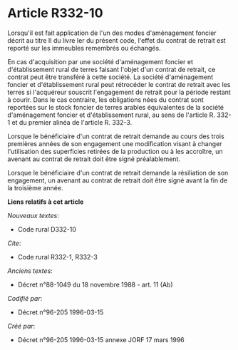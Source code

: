 # Article R332-10

Lorsqu'il est fait application de l'un des modes d'aménagement foncier décrit au titre II du livre Ier du présent code,
l'effet du contrat de retrait est reporté sur les immeubles remembrés ou échangés.

En cas d'acquisition par une société d'aménagement foncier et d'établissement rural de terres faisant l'objet d'un contrat de
retrait, ce contrat peut être transféré à cette société. La société d'aménagement foncier et d'établissement rural peut
rétrocéder le contrat de retrait avec les terres si l'acquéreur souscrit l'engagement de retrait pour la période restant à
courir. Dans le cas contraire, les obligations nées du contrat sont reportées sur le stock foncier de terres arables
équivalentes de la société d'aménagement foncier et d'établissement rural, au sens de l'article R. 332-1 et du premier alinéa
de l'article R. 332-3.

Lorsque le bénéficiaire d'un contrat de retrait demande au cours des trois premières années de son engagement une
modification visant à changer l'utilisation des superficies retirées de la production ou à les accroître, un avenant au
contrat de retrait doit être signé préalablement.

Lorsque le bénéficiaire d'un contrat de retrait demande la résiliation de son engagement, un avenant au contrat de retrait
doit être signé avant la fin de la troisième année.

**Liens relatifs à cet article**

_Nouveaux textes_:

  - Code rural D332-10

_Cite_:

  - Code rural R332-1, R332-3

_Anciens textes_:

  - Décret n°88-1049 du 18 novembre 1988 - art. 11 (Ab)

_Codifié par_:

  - Décret n°96-205 1996-03-15

_Créé par_:

  - Décret n°96-205 1996-03-15 annexe JORF 17 mars 1996
